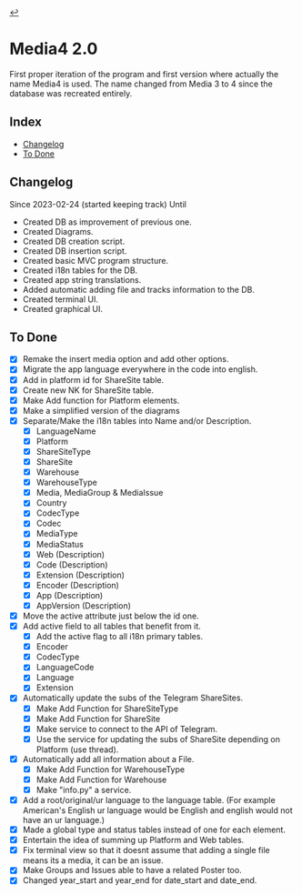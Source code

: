 [//]: # ( -*- coding: utf-8 -*- )
[//]: # ( ---------------------------------------------------------------------- )
[//]: # (+ Autor:  	Ran# )
[//]: # (+ Creado: 	2023/02/24 15:59:53.402052 )
[//]: # (+ Editado:	2023/03/25 12:51:50.446187 )
[//]: # ( ---------------------------------------------------------------------- )

[↩️](../index.md#versions)

# Media4 2.0

First proper iteration of the program and first version where actually the name Media4 is used.
The name changed from Media 3 to 4 since the database was recreated entirely.

## Index
- [Changelog](#changelog)
- [To Done](#to-done)

## Changelog
Since 2023-02-24 (started keeping track)
Until

- Created DB as improvement of previous one.
- Created Diagrams.
- Created DB creation script.
- Created DB insertion script.
- Created basic MVC program structure.
- Created i18n tables for the DB.
- Created app string translations.
- Added automatic adding file and tracks information to the DB.
- Created terminal UI.
- Created graphical UI.

## To Done
- [X] Remake the insert media option and add other options.
- [X] Migrate the app language everywhere in the code into english.
- [X] Add in platform id for ShareSite table.
- [X] Create new NK for ShareSite table.
- [X] Make Add function for Platform elements.
- [X] Make a simplified version of the diagrams
- [X] Separate/Make the i18n tables into Name and/or Description.
    - [X] LanguageName
    - [X] Platform
    - [X] ShareSiteType
    - [X] ShareSite
    - [X] Warehouse
    - [X] WarehouseType
    - [X] Media, MediaGroup & MediaIssue
    - [X] Country
    - [X] CodecType
    - [X] Codec
    - [X] MediaType
    - [X] MediaStatus
    - [X] Web (Description)
    - [X] Code (Description)
    - [X] Extension (Description)
    - [X] Encoder (Description)
    - [X] App (Description)
    - [X] AppVersion (Description)
- [X] Move the active attribute just below the id one.
- [X] Add active field to all tables that benefit from it.
    - [X] Add the active flag to all i18n primary tables.
    - [X] Encoder
    - [X] CodecType
    - [X] LanguageCode
    - [X] Language
    - [X] Extension
- [X] Automatically update the subs of the Telegram ShareSites.
    - [X] Make Add Function for ShareSiteType
    - [X] Make Add Function for ShareSite
    - [X] Make service to connect to the API of Telegram.
    - [X] Use the service for updating the subs of ShareSite depending on Platform (use thread).
- [X] Automatically add all information about a File.
    - [X] Make Add Function for WarehouseType
    - [X] Make Add Function for Warehouse
    - [X] Make "info.py" a service.
- [X] Add a root/original/ur language to the language table. (For example American's English ur language would be English and english would not have an ur language.)
- [X] Made a global type and status tables instead of one for each element.
- [X] Entertain the idea of summing up Platform and Web tables.
- [X] Fix terminal view so that it doesnt assume that adding a single file means its a media, it can be an issue.
- [X] Make Groups and Issues able to have a related Poster too.
- [X] Changed year\_start and year\_end for date\_start and date\_end.
